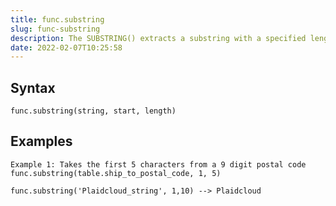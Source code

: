 ```yaml
---
title: func.substring
slug: func-substring
description: The SUBSTRING() extracts a substring with a specified length starting from a location in an input string
date: 2022-02-07T10:25:58
---
```



## Syntax



```
func.substring(string, start, length)
```


## Examples



```
Example 1: Takes the first 5 characters from a 9 digit postal code func.substring(table.ship_to_postal_code, 1, 5)  
  
func.substring('Plaidcloud_string', 1,10) --> Plaidcloud
```
